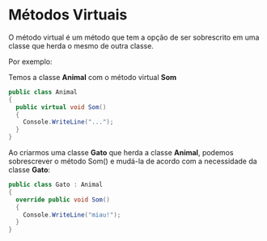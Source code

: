 # Métodos Virtuais

O método virtual é um método que tem a opção de ser sobrescrito em uma classe que herda o mesmo de outra classe.

Por exemplo:

Temos a classe **Animal** com o método virtual **Som**

```c#
public class Animal
{
  public virtual void Som() 
  {
    Console.WriteLine("...");
  }
}
```

Ao criarmos uma classe **Gato** que herda a classe **Animal**, podemos sobrescrever o método Som() e mudá-la de acordo com a necessidade da classe **Gato**:

```c#
public class Gato : Animal
{
  override public void Som()
  {
    Console.WriteLine("miau!");
  }
}
````